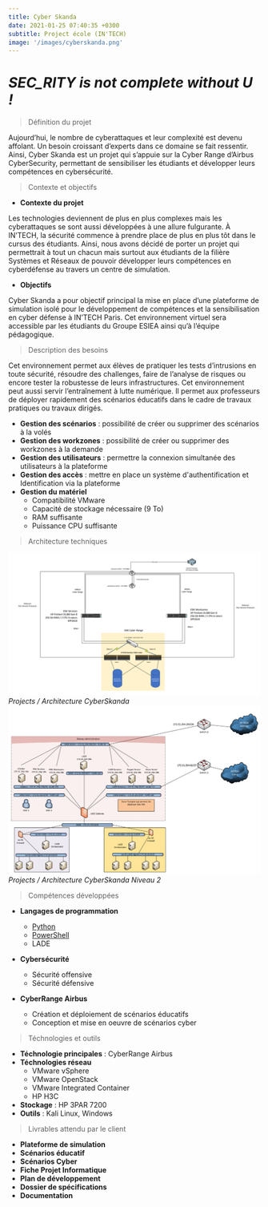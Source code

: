 ```yaml
---
title: Cyber Skanda
date: 2021-01-25 07:40:35 +0300
subtitle: Project école (IN'TECH)
image: '/images/cyberskanda.png'
---
```


# *SEC_RITY is not complete without U !*

> Définition du projet 

Aujourd’hui, le nombre de cyberattaques et leur complexité est devenu affolant. Un besoin croissant d’experts dans ce domaine se fait ressentir. Ainsi, Cyber Skanda est un projet qui s’appuie sur la Cyber Range d’Airbus CyberSecurity, permettant de sensibiliser les étudiants et développer leurs compétences en cybersécurité.

> Contexte et objectifs 

- **Contexte du projet** 

Les technologies deviennent de plus en plus complexes mais les cyberattaques se sont aussi développées à une allure fulgurante. À IN’TECH, la sécurité commence à prendre place de plus en plus tôt dans le cursus des étudiants. Ainsi, nous avons décidé de porter un projet qui permettrait à tout un chacun mais surtout aux étudiants de la filière Systèmes et Réseaux de pouvoir développer leurs compétences en cyberdéfense au travers un centre de simulation. 

- **Objectifs** 

Cyber Skanda a pour objectif principal la mise en place d’une plateforme de simulation isolé pour le développement de compétences et la sensibilisation en cyber défense à IN’TECH Paris.
Cet environnement virtuel sera accessible par les étudiants du Groupe ESIEA ainsi qu’à l’équipe pédagogique.

> Description des besoins 

Cet environnement permet aux élèves de pratiquer les tests d’intrusions en toute sécurité, résoudre des challenges, faire de l’analyse de risques ou encore tester la robustesse de leurs infrastructures. Cet environnement peut aussi servir l’entraînement à lutte numérique.
Il permet aux professeurs de déployer rapidement des scénarios éducatifs dans le cadre de travaux pratiques ou travaux dirigés.

- **Gestion des scénarios** : possibilité de créer ou supprimer des scénarios à la volés
- **Gestion des workzones** : possibilité de créer ou supprimer des workzones à la demande 
- **Gestion des utilisateurs** : permettre la connexion simultanée des utilisateurs à la plateforme 
- **Gestion des accès** : mettre en place un système d'authentification et Identification via la plateforme 
- **Gestion du matériel**
    - Compatibilité VMware
    - Capacité de stockage nécessaire (9 To)
    - RAM suffisante
    - Puissance CPU suffisante

> Architecture techniques 

<div class="gallery-box">
  <div class="gallery">
    <img src="/images/archi_skanda.png" alt="Project">
  </div>
  <em>Projects / Architecture CyberSkanda</em>
</div>

<div class="gallery-box">
  <div class="gallery">
    <img src="/images/archi_skanda2.png" alt="Project">
  </div>
  <em>Projects / Architecture CyberSkanda Niveau 2 </em>
</div>

> Compétences développées 

- **Langages de programmation** 
    - [Python](https://eugenemazamda.github.io/blog/developpement-python)
    - [PowerShell](https://eugenemazamda.github.io/blog/developpement-powershell)
    - LADE

- **Cybersécurité**
    - Sécurité offensive
    - Sécurité défensive 

- **CyberRange Airbus**
    - Création et déploiement de scénarios éducatifs 
    - Conception et mise en oeuvre de scénarios cyber

> Téchnologies et outils

- **Téchnologie principales** : CyberRange Airbus
- **Téchnologies réseau**
    - VMware vSphere 
    - VMware OpenStack
    - VMware Integrated Container
    - HP H3C
- **Stockage** : HP 3PAR 7200
- **Outils** : Kali Linux, Windows 

> Livrables attendu par le client 

- **Plateforme de simulation**
- **Scénarios éducatif**
- **Scénarios Cyber**
- **Fiche Projet Informatique**
- **Plan de développement**
- **Dossier de spécifications**
- **Documentation**

> 